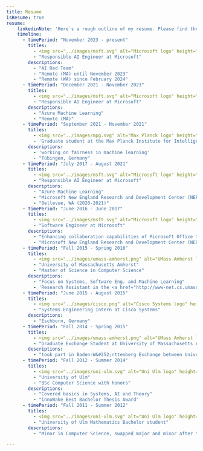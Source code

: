 ```yaml
---
title: Resume
isResume: true
resume:
    linkedinNote: 'Here`s a rough outline of my resume. Please find the comprehensive version at <a href="https://www.linkedin.com/in/romanlutz">linkedin.com/in/romanlutz</a>'
    timeline:
      - timePeriod: "November 2023 - present"
        titles:
          - <img src="../images/msft.svg" alt="Microsoft logo" height="40px" class="left">
          - "Responsible AI Engineer at Microsoft"
        descriptions:
          - "AI Red Team"
          - "Remote (MA) until November 2023"
          - "Remote (WA) since February 2024"
      - timePeriod: "December 2021 - November 2023"
        titles:
          - <img src="../images/msft.svg" alt="Microsoft logo" height="40px" class="left">
          - "Responsible AI Engineer at Microsoft"
        descriptions:
          - "Azure Machine Learning"
          - "Remote (MA)"
      - timePeriod: "September 2021 - November 2021"
        titles:
          - <img src="../images/mpg.svg" alt="Max Planck logo" height="60px" class="left">
          - 'Graduate student at the Max Planck Institute for Intelligent Systems (MPI-IS)'
        descriptions:
          - 'working on fairness in machine learning'
          - "Tübingen, Germany"
      - timePeriod: "July 2017 - August 2021"
        titles:
          - <img src="../images/msft.svg" alt="Microsoft logo" height="40px" class="left">
          - "Responsible AI Engineer at Microsoft"
        descriptions:
          - "Azure Machine Learning"
          - "Microsoft New England Research and Development Center (NERD), Cambridge, MA (until 2020)"
          - "Bellevue, WA (2020-2021)"
      - timePeriod: "June 2016 - June 2017"
        titles:
          - <img src="../images/msft.svg" alt="Microsoft logo" height="40px" class="left">
          - "Software Engineer at Microsoft"
        descriptions:
          - "Enhancing collaboration capabilities of Microsoft Office through the Share feature."
          - "Microsoft New England Research and Development Center (NERD), Cambridge, MA"
      - timePeriod: "Fall 2015 - Spring 2016"
        titles:
          - <img src="../images/umass-amherst.png" alt="UMass Amherst logo" height="60px" class="left">
          - "University of Massachusetts Amherst"
          - "Master of Science in Computer Science"
        descriptions:
          - "Focus on Systems, Software Eng. and Machine Learning"
          - 'Research Assistant in the <a href="http://www-net.cs.umass.edu/networks/people.html">Computer Networking Lab</a> working with Professor <a href="https://www.cs.umass.edu/faculty/directory/towsley_donald">Don Towsley</a> and Professor <a href="http://www2.ic.uff.br/~arocha/">Antonio Rocha</a> on the <span class="thigh">Simulation of Cache Networks.</span>'
      - timePeriod: "June 2015 - August 2015"
        titles:
          - <img src="../images/cisco.png" alt="Cisco Systems logo" height="40px" class="left">
          - "Systems Engineering Intern at Cisco Systems"
        descriptions:
          - "Eschborn, Germany"
      - timePeriod: "Fall 2014 - Spring 2015"
        titles:
          - <img src="../images/umass-amherst.png" alt="UMass Amherst logo" height="60px" class="left">
          - "Graduate Exchange Student at University of Massachusetts Amherst"
        descriptions:
          - "took part in Baden-W&#252;rttemberg Exchange between University of Ulm and University of Massachusetts Amherst"
      - timePeriod: "Fall 2012 - Summer 2014"
        titles:
          - <img src="../images/uni-ulm.svg" alt="Uni Ulm logo" height="40px" class="left">
          - "University of Ulm"
          - "BSc Computer Science with honors"
        descriptions:
          - "Covered basics in Systems, AI and Theory"
          - "innoWake Best Bachelor Thesis Award"
      - timePeriod: "Fall 2011 - Summer 2012"
        titles:
          - <img src="../images/uni-ulm.svg" alt="Uni Ulm logo" height="40px" class="left">
          - "University of Ulm Mathematics Bachelor student"
        descriptions:
          - "Minor in Computer Science, swapped major and minor after two semesters"

---
```

